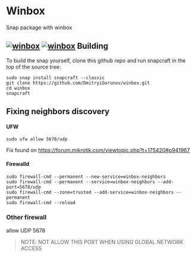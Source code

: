 Winbox
======

Snap package with winbox

[![winbox](https://snapcraft.io/winbox/badge.svg)](https://snapcraft.io/winbox) [![winbox](https://snapcraft.io/winbox/trending.svg?name=0)](https://snapcraft.io/winbox)
Building
--------

To build the snap yourself, clone this github repo and run snapcraft in the top of the source tree:

```
sudo snap install snapcraft --classic
git clone https://github.com/DmitryiGorunov/winbox.git
cd winbox
snapcraft
```


Fixing neighbors discovery 
------------------------------

#### UFW
```
sudo ufw allow 5678/udp
```
Fix found on https://forum.mikrotik.com/viewtopic.php?t=175420#p941967

#### Firewalld
```
sudo firewall-cmd --permanent --new-service=winbox-neighbors
sudo firewall-cmd --permanent --service=winbox-neighbors --add-port=5678/udp
sudo firewall-cmd --zone=trusted --add-service=winbox-neighbors --permanent 
sudo firewall-cmd --reload
```

### Other firewall
allow UDP 5678
> NOTE: NOT ALLOW THIS PORT WHEN USING GLOBAL NETWORK ACCESS

